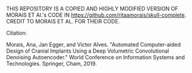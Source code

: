 THIS REPOSITORY IS A COPIED AND HIGHLY MODIFIED VERSION OF MORAIS ET Al.'s CODE IN https://github.com/ritaamorais/skull-complete. CREDIT TO MORAIS ET AL. FOR THEIR CODE.


Citation:

Morais, Ana, Jan Egger, and Victor Alves. "Automated Computer-aided Design of Cranial Implants Using a Deep Volumetric Convolutional Denoising Autoencoder." World Conference on Information Systems and Technologies. Springer, Cham, 2019.
